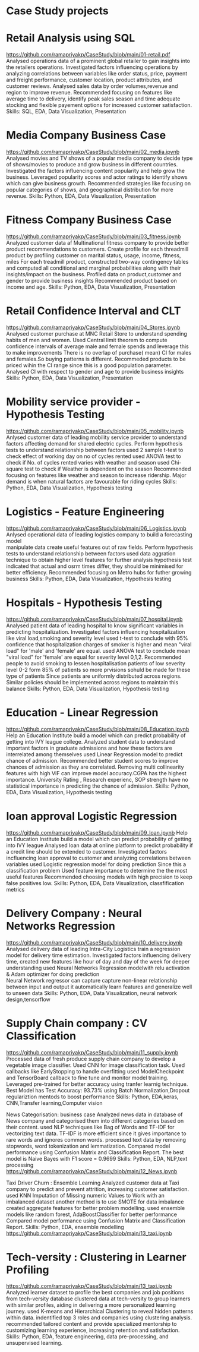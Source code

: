 # Case Study  projects

# Retail Analysis using SQL
https://github.com/ramapriyakp/CaseStudy/blob/main/01-retail.pdf
Analysed operations data of a prominent global retailer  to gain insights into the retailers  operations.
Investigated factors influencing operations by analyzing correlations between variables like order status, price, payment and freight performance, customer location, product attributes, and customer reviews.
Analysed sales data by order volumes,revenue and region to  improve revenue.
Recommended focusing on features like  average time to delivery, identify peak sales season and time adequate stocking and flexible payement options for increased customer satisfaction.
Skills: SQL, EDA, Data Visualization, Presentation


# Media Company Business Case
https://github.com/ramapriyakp/CaseStudy/blob/main/02_media.ipynb
Analysed movies and TV shows of a popular media company to decide type of shows/movies to produce and  grow business in different countries. 
Investigated the factors influencing content popularity and help grow the business.
Leveraged popularity scores and actor ratings  to identify shows which can give business growth.
Recommended strategies  like focusing on popular categories of shows, and geographical distribution  for more revenue.
Skills: Python, EDA, Data Visualization, Presentation


# Fitness Company Business Case
https://github.com/ramapriyakp/CaseStudy/blob/main/03_fitness.ipynb
Analyzed customer data af Multinational fitness company to provide better product recommendations to customers.
Create profile for each threadmill product  by profiling customer on marital status, usage, income, fitness, miles
For each treadmill product, constructed two-way contingency tables and computed all conditional and marginal probabilities along with their insights/impact on the business.
Profiled data on product,customer and gender to provide business insights
Recommended product based on income and age.
Skills: Python, EDA, Data Visualization, Presentation


# Retail Confidence Interval and CLT
https://github.com/ramapriyakp/CaseStudy/blob/main/04_Stores.ipynb
Analysed customer purchase at MNC Retail Store to understand spending habits of men and women.
Used Central limit theorem to compute confidence intervals of average male and female spends and leverage this to make improvements
There is no overlap of purchase( mean) CI for males and females.So buying patterns is different.
Recommeded products to be priced wihin the CI range  since this is a good population parameter.
Analysed CI with respect to gender and age to provide business insights
Skills: Python, EDA, Data Visualization, Presentation


# Mobility service provider - Hypothesis Testing  
https://github.com/ramapriyakp/CaseStudy/blob/main/05_mobility.ipynb
Anlysed customer data of leading  mobility service provider  to understand factors affecting  demand for shared electric cycles.
Perform hypothesis tests to understand relationship between factors
used 2 sample t-test to check effect of working day on no of cycles rented
used ANOVA test to check  if No. of cycles rented varies with weather and season
used Chi-square test to check if Weather is dependent on the season
Recommended focusing on features like weather and season to increase ridership.
Major demand is when natural factors are favourable for riding cycles
Skills: Python, EDA, Data Visualization, Hypothesis testing



# Logistics - Feature Engineering     
https://github.com/ramapriyakp/CaseStudy/blob/main/06_Logistics.ipynb
Anlysed operational data of leading logistics company to build a forecasting model  
manipulate data create useful features out of raw fields.
Perform hypothesis tests to understand relationship between factors
used data aggration technique to obtain higher level features for further analysis 
hypothesis test indicated that actual and osrm times differ, they should be minimised for better efficiency.
Recommended focusing on Metro hubs for futher growing business
Skills: Python, EDA, Data Visualization, Hypothesis testing


# Hospitals - Hypothesis Testing      
https://github.com/ramapriyakp/CaseStudy/blob/main/07_hospital.ipynb
Analysed patient data of leading hospital  to know significant variables in predicting  hospitalization.
Investigated factors influencing hospitalization like viral load,smoking and severity level
used  t-test to conclude with 95% confidence that hospitalization charges  of smoker is higher  and 
mean "viral load" for 'male' and 'female' are equal.
used ANOVA test to conclude mean "viral load" for 'female' are equal for severity level 0,1,2.
Recommended people to avoid smoking to lessen hospitalisation
patients of low severity level 0-2 form 85% of patients so more prvisions sohuld be made for these type of patients 
Since patients are uniformly distributed across regions. Similar policies should be implemented across regions to maintain this balance
 Skills: Python, EDA, Data Visualization, Hypothesis testing


# Education - Linear Regression    
https://github.com/ramapriyakp/CaseStudy/blob/main/08_Education.ipynb
Help an Education Institute  build a model which can predict probability of getting into IVY league college.
Analyzed student data to understand  important factors in graduate admissions and how these factors are interrelated among themselves
used Linear Regression model to predict chance of admission.
Recommended better student scores to improve chances of admission as they are correlated.
Removing multi collinearity  features with high VIF can improve model accuracy.CGPA has the highest importance. University Rating , Research experienc, SOP strength have no statistical importance in predicting the chance of admission.
Skills: Python, EDA, Data Visualization, Hypothesis testing



# loan approval Logistic Regression     
https://github.com/ramapriyakp/CaseStudy/blob/main/09_loan.ipynb
Help an Education Institute  build a model which can predict probability of getting into IVY league Analysed loan data at online platform to predict probability if a credit line should be extended to customer. 
Investigated factors incfluencing loan approval to customer and analyzing correlations between variables 
used Logistic regression model for doing prediction Since this a classification problem 
Used feature importance to determine the the most useful features
Recommended choosing models with high precision to keep false positives low.
Skills: Python, EDA, Data Visualization, classfification metrics


# Delivery Company : Neural Networks Regression
https://github.com/ramapriyakp/CaseStudy/blob/main/10_delivery.ipynb
Analysed delivery data of leading  Intra-City Logistics  train a regression model for delivery time
estimation.
Investigated factors influencing delivery time, created  new features like hour of day and day of the week for deeper understanding
used Neural Networks Regression modelwith relu activation & Adam optimizer for doing prediction  
Neural Network regressor can capture capture non-linear relationship between input and output
it automatically learn features  and  generalize well to unseen data
Skills: Python, EDA, Data Visualization, neural network design,tensorflow 


# Supply Chain company : CV Classification
https://github.com/ramapriyakp/CaseStudy/blob/main/11_supply.ipynb
Processed data of fresh produce supply chain company to develop a vegetable image classifier.
Used CNN for image classification task.
Used callbacks like EarlyStopping to handle overfitting
used ModelCheckpoint and  TensorBoard callback to fine tune and monitor model training.
Leveraged pre-trained for better accuracy using tranfer learnig technique.
Best Model has Test Accuracy: 93.73%
using Batch Normalization,Dropout regulariztion mentods to boost performance
Skills: Python, EDA,keras, CNN,Transfer learning,Computer vision

 

News Categorisation: business case
Analyzed news data in database of News company and categorised them into different categories based on their content.
used NLP techniques like Bag of Words and TF-IDF for vectorizing text data.
TF-IDF is more efficient since it gives importance to rare words and ignores common words.
processed text data by removing stopwords, word tokenization and lemmatization.
Compared model performance using Confusion Matrix and Classification Report.
The best model is Naive Bayes with F1 score = 0.9699
Skills: Python, EDA, NLP,text processing
https://github.com/ramapriyakp/CaseStudy/blob/main/12_News.ipynb

Taxi Driver Churn : Ensemble Learning
Analyzed customer data at Taxi company to predict and prevent attrition, increasing customer satisfaction.
used KNN Imputation of Missing numeric Values to Work with an imbalanced dataset
another method is to use SMOTE for data imbalance
created aggregate features  for better problem modelling.
used ensemble models like random forest, AdaBoostClassifier for better performance
Compared model performance using Confusion Matrix and Classification Report.
 Skills: Python, EDA, ensemble modelling
https://github.com/ramapriyakp/CaseStudy/blob/main/13_taxi.ipynb

# Tech-versity : Clustering in Learner Profiling
https://github.com/ramapriyakp/CaseStudy/blob/main/13_taxi.ipynb
Analyzed learner dataset to profile the best companies and job positions from tech-versity database
clustered  data at tech-versity to group learners with similar profiles, aiding in delivering a
more personalized learning journey.
used K-means and Hierarchical Clustering to reveal hidden patterns within data.
indentified top 3 roles and companies using clustering analysis.
recommended  tailored content and provide specialized mentorship to customizing learning experience, increasing retention and satisfaction.
 Skills: Python, EDA, feature engineering, data pre-processing, and unsupervised learning.

